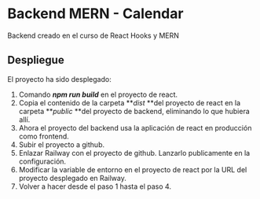 # Backend MERN - Calendar

Backend creado en el curso de React Hooks y MERN


## Despliegue

El proyecto ha sido desplegado:

1. Comando ***npm run build*** en el proyecto de react.
2. Copia el contenido de la carpeta ***dist* **del proyecto de react en la carpeta ***public* **del proyecto de backend, eliminando lo que hubiera allí.
3. Ahora el proyecto del backend usa la aplicación de react en producción como frontend.
4. Subir el proyecto a github.
5. Enlazar Railway con el proyecto de github. Lanzarlo publicamente en la configuración.
6. Modificar la variable de entorno en el proyecto de react por la URL del proyecto desplegado en Railway.
7. Volver a hacer desde el paso 1 hasta el paso 4.
